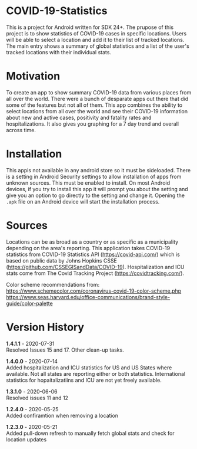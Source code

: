 # COVID-19-Statistics

This is a project for Android written for SDK 24+.  The prupose of this project is to show statistics of COVID-19 cases in specific locations.  Users will be able to select a location and add it to their list of tracked locations.  The main entry shows a summary of global statistics and a list of the user's tracked locations with their individual stats.  

# Motivation
To create an app to show summary COVID-19 data from various places from all over the world.  There were a bunch of desparate apps out there that did some of the features but not all of them.  This app combines the ability to select locations from all over the world and see their COVID-19 information about new and active cases, positivity and fatality rates and hospitalizations.  It also gives you graphing for a 7 day trend and overall across time. 

# Installation
This appis not available in any android store so it must be sideloaded.  There is a setting in Android Security settings to allow installation of apps from unknown sources.  This must be enabled to install.  On most Android devices, if you try to install this app it will prompt you about the setting and give you an option to go directly to the setting and change it. Opening the `.apk` file on an Android device will start the installation process.

# Sources
Locations can be as broad as a country or as specific as a municipality depending on the area's reporting.  This application takes COVID-19 statistics from COVID-19 Statistics API (https://covid-api.com/) which is based on public data by Johns Hopkins CSSE (https://github.com/CSSEGISandData/COVID-19). Hospitalization and ICU stats come from The Covid Tracking Project (https://covidtracking.com/).  


Color scheme recommendations from:   
https://www.schemecolor.com/coronavirus-covid-19-color-scheme.php 
https://www.seas.harvard.edu/office-communications/brand-style-guide/color-palette  

# Version History

**1.4.1.1** - 2020-07-31  
Resolved Issues 15 and 17.  Other clean-up tasks.

**1.4.0.0** - 2020-07-14   
Added hospitalization and ICU statistics for US and US States where available. Not all states are reporting either or both statistics. International statistics for hopaitalizatiins and ICU are not yet freely available.

**1.3.1.0** - 2020-06-06  
Resolved issues 11 and 12 

**1.2.4.0** - 2020-05-25  
Added confiramtion when removing a location

**1.2.3.0** - 2020-05-21  
Added pull-down refresh to manually fetch global stats and check for location updates

